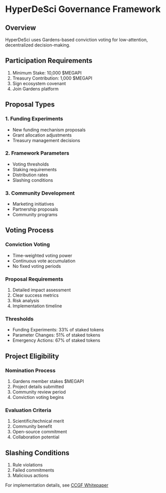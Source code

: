 # HyperDeSci Governance Framework

## Overview
HyperDeSci uses Gardens-based conviction voting for low-attention, decentralized decision-making.

## Participation Requirements
1. Minimum Stake: 10,000 $MEGAPI
2. Treasury Contribution: 1,000 $MEGAPI
3. Sign ecosystem covenant
4. Join Gardens platform

## Proposal Types

### 1. Funding Experiments
- New funding mechanism proposals
- Grant allocation adjustments
- Treasury management decisions

### 2. Framework Parameters
- Voting thresholds
- Staking requirements
- Distribution rates
- Slashing conditions

### 3. Community Development
- Marketing initiatives
- Partnership proposals
- Community programs

## Voting Process

### Conviction Voting
- Time-weighted voting power
- Continuous vote accumulation
- No fixed voting periods

### Proposal Requirements
1. Detailed impact assessment
2. Clear success metrics
3. Risk analysis
4. Implementation timeline

### Thresholds
- Funding Experiments: 33% of staked tokens
- Parameter Changes: 51% of staked tokens
- Emergency Actions: 67% of staked tokens

## Project Eligibility

### Nomination Process
1. Gardens member stakes $MEGAPI
2. Project details submitted
3. Community review period
4. Conviction voting begins

### Evaluation Criteria
1. Scientific/technical merit
2. Community benefit
3. Open-source commitment
4. Collaboration potential

## Slashing Conditions
1. Rule violations
2. Failed commitments
3. Malicious actions

For implementation details, see [CCGF Whitepaper](./CCGF_WHITEPAPER.MD) 